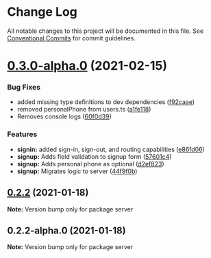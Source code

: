 # Change Log

All notable changes to this project will be documented in this file.
See [Conventional Commits](https://conventionalcommits.org) for commit guidelines.

# [0.3.0-alpha.0](https://github.com/ConcordUSA/engineering-training-2021a/compare/v0.2.2...v0.3.0-alpha.0) (2021-02-15)


### Bug Fixes

* added missing type definitions to dev dependencies ([f92caae](https://github.com/ConcordUSA/engineering-training-2021a/commit/f92caae35503dec16cee55daac65d85e4a93cd5b))
* removed personalPhone from users.ts ([a1fe118](https://github.com/ConcordUSA/engineering-training-2021a/commit/a1fe118a440777e8985784aae677384f45eb6b13))
* Removes console logs ([60f0d39](https://github.com/ConcordUSA/engineering-training-2021a/commit/60f0d39b7c9badf528c681e209f2e7824fc2738e))


### Features

* **signin:** added sign-in, sign-out, and routing capabilities ([e86fd06](https://github.com/ConcordUSA/engineering-training-2021a/commit/e86fd06431a2d81ccc623b7364c54654b6600e9f))
* **signup:** Adds field validation to signup form ([57601c4](https://github.com/ConcordUSA/engineering-training-2021a/commit/57601c46851bb5596221fa6f662dd27d32d9e937))
* **signup:** Adds personal phone as optional ([d2ef823](https://github.com/ConcordUSA/engineering-training-2021a/commit/d2ef8238ec7e25e8bd865570036bb18d138f6bfb))
* **signup:** Migrates logic to server ([44f9f0b](https://github.com/ConcordUSA/engineering-training-2021a/commit/44f9f0bd7d655d8754534a58a58cd324e422008b))





## [0.2.2](https://github.com/ConcordUSA/engineering-training-2021a/compare/v0.2.2-alpha.0...v0.2.2) (2021-01-18)

**Note:** Version bump only for package server





## 0.2.2-alpha.0 (2021-01-18)

**Note:** Version bump only for package server
